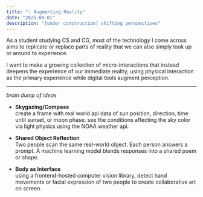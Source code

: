 ```yaml
---
title: "💡 Augmenting Reality"
date: "2025-04-01"
description: "[under construction] shifting perspectives"
---
```


As a student studying CS and CG, most of the technology I come across aims to replicate or replace parts of reality that we can also simply look up or around to experience. 

I want to make a growing collection of micro-interactions that instead deepens the experience of our immediate reality, using physical interaction as the primary experience while digital tools augment perception. 

---
*brain dump of ideas*

- **Skygazing/Compass**  
  create a frame with real world api data of sun position, direction, time until sunset, or moon phase. see the conditions affecting the sky color via light physics using the NOAA weather api.

- **Shared Object Reflection**  
  Two people scan the same real-world object. Each person answers a prompt. A machine learning model blends responses into a shared poem or shape.

- **Body as Interface**  
  using a frontend-hosted computer vision library, detect hand movements or facial expression of two people to create collaborative art on screen.

